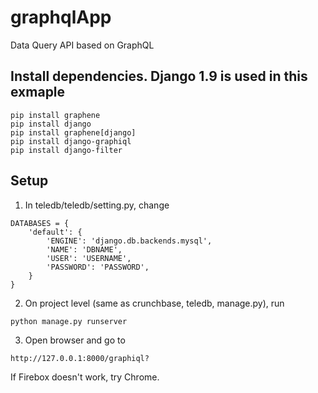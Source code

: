 # graphqlApp
Data Query API based on GraphQL

## Install dependencies. Django 1.9 is used in this exmaple

```
pip install graphene
pip install django
pip install graphene[django]
pip install django-graphiql
pip install django-filter
```
## Setup

1. In teledb/teledb/setting.py, change

```
DATABASES = {
    'default': {
        'ENGINE': 'django.db.backends.mysql',
        'NAME': 'DBNAME',
        'USER': 'USERNAME',
        'PASSWORD': 'PASSWORD',
    }
}
```

2. On project level (same as crunchbase, teledb, manage.py), run
```
python manage.py runserver
```
3. Open browser and go to 
```
http://127.0.0.1:8000/graphiql?
```
If Firebox doesn't work, try Chrome.

